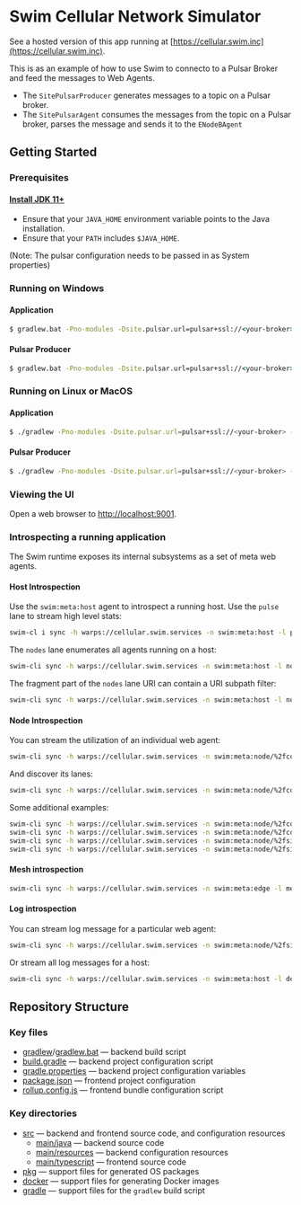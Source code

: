 # Swim Cellular Network Simulator

See a hosted version of this app running at [https://cellular.swim.inc](https://cellular.swim.inc).

This is as an example of how to use Swim to connecto to a Pulsar Broker and feed the messages to Web Agents.
- The `SitePulsarProducer` generates messages to a topic on a Pulsar broker. 
- The `SitePulsarAgent` consumes the messages from the topic on a Pulsar broker, parses the message and sends it to the `ENodeBAgent`

## Getting Started

### Prerequisites

#### [Install JDK 11+](https://www.oracle.com/technetwork/java/javase/downloads/index.html)

- Ensure that your `JAVA_HOME` environment variable points to the Java installation.
- Ensure that your `PATH` includes `$JAVA_HOME`.

(Note: The pulsar configuration needs to be passed in as System properties)
### Running on Windows

#### Application
```bat
$ gradlew.bat -Pno-modules -Dsite.pulsar.url=pulsar+ssl://<your-broker> -Dsite.pulsar.topic=<your-topic> -Dsite.pulsar.token=<your-token> -Dsite.pulsar.subscription=<your-subscription> run
```

#### Pulsar Producer
```bat
$ gradlew.bat -Pno-modules -Dsite.pulsar.url=pulsar+ssl://<your-broker> -Dsite.pulsar.topic=<your-topic> -Dsite.pulsar.token=<your-token> runProducer
```

### Running on Linux or MacOS

#### Application
```bash
$ ./gradlew -Pno-modules -Dsite.pulsar.url=pulsar+ssl://<your-broker> -Dsite.pulsar.topic=<your-topic> -Dsite.pulsar.token=<your-token> -Dsite.pulsar.subscription=<your-subscription> run
```

#### Pulsar Producer
```bash
$ ./gradlew -Pno-modules -Dsite.pulsar.url=pulsar+ssl://<your-broker> -Dsite.pulsar.topic=<your-topic> -Dsite.pulsar.token=<your-token> runProducer
```

### Viewing the UI

Open a web browser to [http://localhost:9001](http://localhost:9001).


### Introspecting a running application

The Swim runtime exposes its internal subsystems as a set of meta web agents.

#### Host Introspection

Use the `swim:meta:host` agent to introspect a running host.  Use the `pulse`
lane to stream high level stats:

```sh
swim-cl i sync -h warps://cellular.swim.services -n swim:meta:host -l pulse
```

The `nodes` lane enumerates all agents running on a host:

```sh
swim-cli sync -h warps://cellular.swim.services -n swim:meta:host -l nodes
```

The fragment part of the `nodes` lane URI can contain a URI subpath filter:

```sh
swim-cli sync -h warps://cellular.swim.services -n swim:meta:host -l nodes#/
```

#### Node Introspection

You can stream the utilization of an individual web agent:

```sh
swim-cli sync -h warps://cellular.swim.services -n swim:meta:node/%2fcountry%2fUS -l pulse
```

And discover its lanes:

```sh
swim-cli sync -h warps://cellular.swim.services -n swim:meta:node/%2fcountry%2fUS -l lanes
```

Some additional examples:

```sh
swim-cli sync -h warps://cellular.swim.services -n swim:meta:node/%2fcountry%2fUS%2fstate%2fCA -l pulse
swim-cli sync -h warps://cellular.swim.services -n swim:meta:node/%2fcountry%2fUS%2fstate%2fCA -l lanes
swim-cli sync -h warps://cellular.swim.services -n swim:meta:node/%2fsite%2f1440 -l pulse
swim-cli sync -h warps://cellular.swim.services -n swim:meta:node/%2fsite%2f1440 -l lanes
```

#### Mesh introspection

```sh
swim-cli sync -h warps://cellular.swim.services -n swim:meta:edge -l meshes
```

#### Log introspection

You can stream log message for a particular web agent:

```sh
swim-cli sync -h warps://cellular.swim.services -n swim:meta:node/%2fsite%2f1440 -l debugLog
```

Or stream all log messages for a host:

```sh
swim-cli sync -h warps://cellular.swim.services -n swim:meta:host -l debugLog
```

## Repository Structure

### Key files

- [gradlew](gradlew)/[gradlew.bat](gradlew.bat) — backend build script
- [build.gradle](build.gradle) — backend project configuration script
- [gradle.properties](gradle.properties) — backend project configuration variables
- [package.json](package.json) — frontend project configuration
- [rollup.config.js](rollup.config.js) — frontend bundle configuration script

### Key directories

- [src](src) — backend and frontend source code, and configuration resources
  - [main/java](src/main/java) — backend source code
  - [main/resources](src/main/resources) — backend configuration resources
  - [main/typescript](src/main/typescript) — frontend source code
- [pkg](pkg) — support files for generated OS packages
- [docker](docker) — support files for generating Docker images
- [gradle](gradle) — support files for the `gradlew` build script
